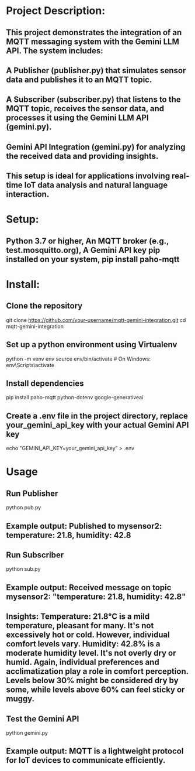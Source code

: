 # Project Description:
## This project demonstrates the integration of an MQTT messaging system with the Gemini LLM API. The system includes:
## A Publisher (publisher.py) that simulates sensor data and publishes it to an MQTT topic.
## A Subscriber (subscriber.py) that listens to the MQTT topic, receives the sensor data, and processes it using the Gemini LLM API (gemini.py).
## Gemini API Integration (gemini.py) for analyzing the received data and providing insights.
## This setup is ideal for applications involving real-time IoT data analysis and natural language interaction.

# Setup:
## Python 3.7 or higher, An MQTT broker (e.g., test.mosquitto.org), A Gemini API key pip installed on your system, pip install paho-mqtt

# Install:
## Clone the repository
git clone https://github.com/your-username/mqtt-gemini-integration.git
cd mqtt-gemini-integration

## Set up a python environment using Virtualenv
python -m venv env
source env/bin/activate  # On Windows: env\Scripts\activate

## Install dependencies
pip install paho-mqtt python-dotenv google-generativeai

## Create a .env file in the project directory, replace your_gemini_api_key with your actual Gemini API key
echo "GEMINI_API_KEY=your_gemini_api_key" > .env

# Usage
## Run Publisher
python pub.py
## Example output: Published to mysensor2: temperature: 21.8, humidity: 42.8

## Run Subscriber
python sub.py
## Example output: Received message on topic mysensor2: "temperature: 21.8, humidity: 42.8"
## Insights: **Temperature:** 21.8°C is a mild temperature, pleasant for many.  It's not excessively hot or cold.  However, individual comfort levels vary. **Humidity:** 42.8% is a moderate humidity level.  It's not overly dry or humid.  Again, individual preferences and acclimatization play a role in comfort perception.  Levels below 30% might be considered dry by some, while levels above 60% can feel sticky or muggy.

## Test the Gemini API
python gemini.py
## Example output: MQTT is a lightweight protocol for IoT devices to communicate efficiently.